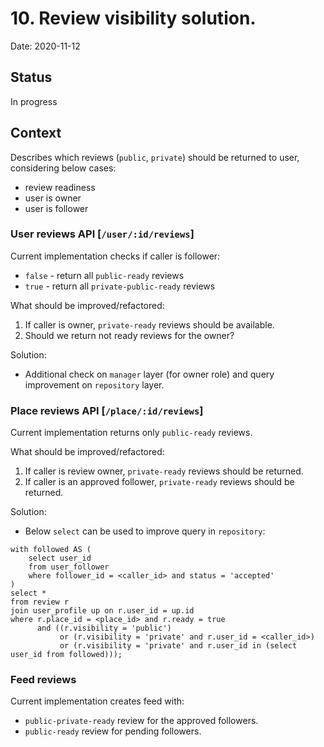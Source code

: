 # 10. Review visibility solution.

Date: 2020-11-12

## Status

In progress

## Context

Describes which reviews (`public`, `private`) should be returned to user, considering below cases:
* review readiness
* user is owner
* user is follower

### User reviews API [`/user/:id/reviews`]

Current implementation checks if caller is follower:
* `false` - return all `public-ready` reviews
* `true` - return  all `private-public-ready` reviews

What should be improved/refactored:
1. If caller is owner, `private-ready` reviews should be available.
2. Should we return not ready reviews for the owner?

Solution:
* Additional check on `manager` layer (for owner role) and query improvement on `repository` layer.

### Place reviews API [`/place/:id/reviews`]

Current implementation returns only `public-ready` reviews.

What should be improved/refactored:
1. If caller is review owner, `private-ready` reviews should be returned.
2. If caller is an approved follower, `private-ready` reviews should be returned.

Solution:
* Below `select` can be used to improve query in `repository`:
```postgresql
with followed AS (
    select user_id
    from user_follower
    where follower_id = <caller_id> and status = 'accepted'
)
select *
from review r
join user_profile up on r.user_id = up.id
where r.place_id = <place_id> and r.ready = true
      and ((r.visibility = 'public')
           or (r.visibility = 'private' and r.user_id = <caller_id>)
           or (r.visibility = 'private' and r.user_id in (select user_id from followed)));
```

### Feed reviews

Current implementation creates feed with:
* `public-private-ready` review for the approved followers.
* `public-ready` review for pending followers.
